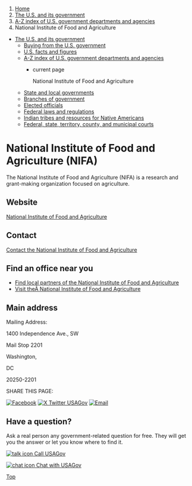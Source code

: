1. [Home](/)
2. [The U.S. and its government](/about-the-us)
3. [A-Z index of U.S. government departments and agencies](/agency-index)
4. National Institute of Food and Agriculture

* [The U.S. and its government](/about-the-us)
  + [Buying from the U.S. government](/buy-from-government)
  + [U.S. facts and figures](/facts-figures)
  + [A-Z index of U.S. government departments and agencies](/agency-index)
    - current page

      National Institute of Food and Agriculture
  + [State and local governments](/state-local-governments)
  + [Branches of government](/branches-of-government)
  + [Elected officials](/elected-officials)
  + [Federal laws and regulations](/laws-and-regulations)
  + [Indian tribes and resources for Native Americans](/tribes)
  + [Federal, state, territory, county, and municipal courts](/courts)

National Institute of Food and Agriculture
(NIFA)
=================================================

The National Institute of Food and Agriculture (NIFA) is a research and grant-making organization focused on agriculture.

Website
-------

[National Institute of Food and Agriculture](http://www.nifa.usda.gov)

Contact
-------

[Contact the National Institute of Food and Agriculture](https://nifa.usda.gov/contact-us)

Find an office near you
-----------------------

* [Find local partners of the National Institute of Food and Agriculture](https://nifa.usda.gov/land-grant-colleges-and-universities-partner-website-directory)
* [Visit theÂ National Institute of Food and Agriculture](https://nifa.usda.gov/visit-nifa)

Main address
------------

Mailing Address:
  

1400 Independence Ave., SW
  

Mail Stop 2201
  

Washington,

DC

20250-2201

SHARE THIS PAGE:

[![Facebook](/themes/custom/usagov/images/social-media-icons/Facebook_Icon.svg)](https://www.facebook.com/sharer/sharer.php?u=https://www.usa.gov/agencies/national-institute-of-food-and-agriculture&v=3)
[![X Twitter USAGov](/themes/custom/usagov/images/social-media-icons/X_Twitter_Icon.svg?version=2)](https://twitter.com/intent/tweet?source=webclient&text=https://www.usa.gov/agencies/national-institute-of-food-and-agriculture)
[![Email](/themes/custom/usagov/images/social-media-icons/Email_Icon.svg?version=2)](mailto:?subject=https://www.usa.gov/agencies/national-institute-of-food-and-agriculture)

Have a question?
----------------

Ask a real person any government-related question for free. They will get you the answer or let you know where to find it.

[![talk icon](/themes/custom/usagov/images/ICONS_talk.png)
Call USAGov](/phone)

[![chat icon](/themes/custom/usagov/images/ICONS_chat.png)
Chat with USAGov](/chat)

[Top](#main-content)
